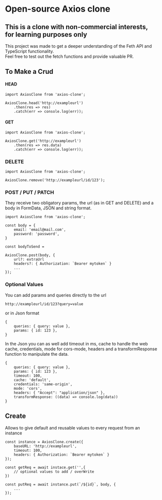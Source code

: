 # Open-source Axios clone

## This is a clone with non-commercial interests, for learning purposes only

This project was made to get a deeper understanding of the Feth API and TypeScript functionality.  
Feel free to test out the fetch functions and provide valuable PR.

## To Make a Crud

#### HEAD
```
import AxiosClone from 'axios-clone';

AxiosClone.head('http://exampleurl')
    .then(res => res)
    .catch(err => console.log(err));
```

#### GET
```
import AxiosClone from 'axios-clone';

AxiosClone.get('http://exampleurl')
    .then(res => res.data)
    .catch(err => console.log(err));
```

### DELETE
```
import AxiosClone from 'axios-clone';

AxiosClone.remove('http://exampleurl/id/123');
```

### POST / PUT / PATCH
They receive two obligatory params, the url (as in GET and DELETE) and a body in FormData, JSON and string format.
```
import AxiosClone from 'axios-clone';

const body = {
    email: 'email@mail.com',
    password: 'password',
}

const bodyToSend = 

AxiosClone.post(body, {
    url?: extraUrl
    headers?: { Authorization: `Bearer mytoken` }
    ...
});
```

### Optional Values
You can add params and queries directly to the url

``http://exampleurl/id/123?query=value``

or in Json format
```
{
    queries: { query: value },
    params: { id: 123 },
}
```
In the Json you can as well add timeout in ms, cache to handle the web cache, credentials, mode for cors-mode, headers and a transformResponse function to manipulate the data.
```
{
    queries: { query: value },
    params: { id: 123 },
    timeout: 100,
    cache: 'default',
    credentials: 'same-origin',
    mode: 'cors',
    headers: { "Accept": "application/json" },
    transformResponse: ((data) => console.log(data))
}
```

## Create
Allows to give default and reusable values to every request from an instance

```
const instance = AxiosClone.create({
    baseURL: 'http://exampleurl',
    timeout: 100,
    headers: { Authorization: `Bearer mytoken` }
});

const getReq = await instace.get('',{
    // optional values to add / overWrite
})

const putReq = await instance.put(`/${id}`, body, {
    ...
});
```